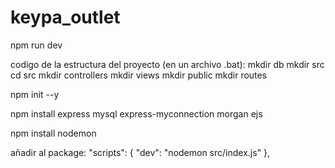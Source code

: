 # keypa_outlet
npm run dev

codigo de la estructura del proyecto (en un archivo .bat):
mkdir db
mkdir src
cd src
mkdir controllers
mkdir views
mkdir public
mkdir routes

npm init --y

npm install express mysql express-myconnection morgan ejs

npm install nodemon

añadir al package:
"scripts": {
    "dev": "nodemon src/index.js"
  },
